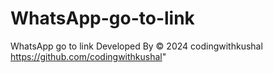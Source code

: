 # WhatsApp-go-to-link
WhatsApp go to link
Developed By © 2024 codingwithkushal https://github.com/codingwithkushal"